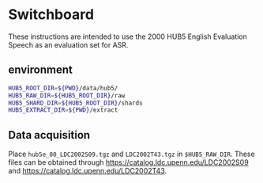 # Switchboard

These instructions are intended to use the 2000 HUB5 English Evaluation Speech
as an evaluation set for ASR.

## environment

```bash
HUB5_ROOT_DIR=${PWD}/data/hub5/
HUB5_RAW_DIR=${HUB5_ROOT_DIR}/raw
HUB5_SHARD_DIR=${HUB5_ROOT_DIR}/shards
HUB5_EXTRACT_DIR=${PWD}/extract
```

## Data acquisition

Place `hub5e_00_LDC2002S09.tgz` and `LDC2002T43.tgz` in `$HUB5_RAW_DIR`.
These files can be obtained through https://catalog.ldc.upenn.edu/LDC2002S09 and https://catalog.ldc.upenn.edu/LDC2002T43.


